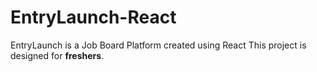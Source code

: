 # EntryLaunch-React
EntryLaunch is a Job Board Platform created using React
This project is designed for  **freshers**.

